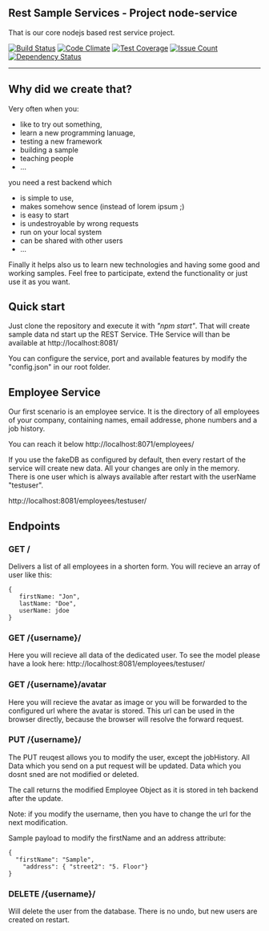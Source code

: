 Rest Sample Services - Project
node-service
-----------------------
That is our core nodejs based rest service project.

[![Build Status](https://travis-ci.org/restSampleServices/node-service.svg?branch=master)](https://travis-ci.org/restSampleServices/node-service)
[![Code Climate](https://codeclimate.com/github/restSampleServices/node-service/badges/gpa.svg)](https://codeclimate.com/github/restSampleServices/node-service)
[![Test Coverage](https://codeclimate.com/github/restSampleServices/node-service/badges/coverage.svg)](https://codeclimate.com/github/restSampleServices/node-service/coverage)
[![Issue Count](https://codeclimate.com/github/restSampleServices/node-service/badges/issue_count.svg)](https://codeclimate.com/github/restSampleServices/node-service)
[![Dependency Status](https://gemnasium.com/badges/github.com/restSampleServices/node-service.svg)](https://gemnasium.com/github.com/restSampleServices/node-service)

---

Why did we create that?
-----------------------
Very often when you:
* like to try out something, 
* learn a new programming lanuage, 
* testing a new framework
* building a sample
* teaching people
* ...

you need a rest backend which
* is simple to use, 
* makes somehow sence (instead of lorem ipsum ;)
* is easy to start
* is undestroyable by wrong requests
* run on your local system
* can be shared with other users
* ...

Finally it helps also us to learn new technologies and having some good and working samples.
Feel free to participate, extend the functionality or just use it as you want.

Quick start
----------
Just clone the repository and execute it with _"npm start"_. That will create sample data nd start up the REST Service.
THe Service will than be available at http://localhost:8081/ 

You can configure the service, port and available features by modify the "config.json" in our root folder.


Employee Service
----------------
Our first scenario is an employee service. It is the directory of all employees of your company, containing names, email addresse, phone numbers and a job history.

You can reach it below http://localhost:8071/employees/

If you use the fakeDB as configured by default, then every restart of the service will create new data. All your changes are only in the memory.
There is one user which is always available after restart with the userName "testuser".

http://localhost:8081/employees/testuser/

## Endpoints
### GET /
Delivers a list of all employees in a shorten form. You will recieve an array of user like this:

`````
{
   firstName: "Jon",
   lastName: "Doe",
   userName: jdoe
}
`````

### GET /{username}/
Here you will recieve all data of the dedicated user.
To see the model please have a look here: http://localhost:8081/employees/testuser/


### GET /{username}/avatar
Here you will recieve the avatar as image or you will be forwarded to the configured url where the avatar is stored.
This url can be used in the browser directly, because the browser will resolve the forward request.

### PUT /{username}/
The PUT reuqest allows you to modify the user, except the jobHistory. All Data which you send on a put request will be updated. Data which you dosnt sned are not modified or deleted.

The call returns the modified Employee Object as it is stored in teh backend after the update.

Note: if you modify the username, then you have to change the url for the next modification.

Sample payload to modify the firstName and an address attribute:

`````
{
  "firstName": "Sample",
    "address": { "street2": "5. Floor"}
}
``````

### DELETE /{username}/
Will delete the user from the database. There is no undo, but new users are created on restart.


